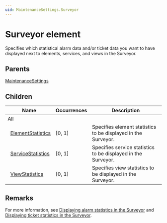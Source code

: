 ```yaml
---
uid: MaintenanceSettings.Surveyor
---
```


# Surveyor element

Specifies which statistical alarm data and/or ticket data you want to have displayed next to elements, services, and views in the Surveyor.

## Parents

[MaintenanceSettings](xref:MaintenanceSettings)

## Children

| Name | Occurrences | Description |
| --- | --- | --- |
| All |  |  |
| &#160;&#160;[ElementStatistics](xref:MaintenanceSettings.Surveyor.ElementStatistics) | [0, 1] | Specifies element statistics to be displayed in the Surveyor. |
| &#160;&#160;[ServiceStatistics](xref:MaintenanceSettings.Surveyor.ServiceStatistics) | [0, 1] | Specifies service statistics to be displayed in the Surveyor. |
| &#160;&#160;[ViewStatistics](xref:MaintenanceSettings.Surveyor.ViewStatistics) | [0, 1] | Specifies view statistics to be displayed in the Surveyor. |

## Remarks

For more information, see [Displaying alarm statistics in the Surveyor](xref:Displaying_alarm_statistics_in_the_Surveyor) and [Displaying ticket statistics in the Surveyor](xref:Displaying_ticket_statistics_in_the_Surveyor).
